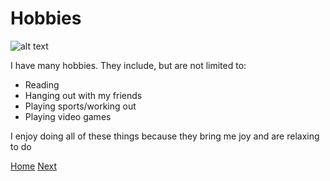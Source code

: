 # Hobbies

![alt text](https://www.google.com/imgres?imgurl=https%3A%2F%2Fstatic3.bigstockphoto.com%2F1%2F3%2F1%2Flarge1500%2F131097725.jpg&imgrefurl=https%3A%2F%2Fwww.bigstockphoto.com%2Fimage-131097725%2Fstock-photo-hobbies-cloud-word-with-a-blue-sky&tbnid=Mv_TH3ukbCD3ZM&vet=12ahUKEwjOmeb78c_2AhUGBRoKHXTiBVcQMygBegUIARDTAQ..i&docid=p9RT-Z98kBH6QM&w=1500&h=1120&q=hobbies%20word&ved=2ahUKEwjOmeb78c_2AhUGBRoKHXTiBVcQMygBegUIARDTAQ)

I have many hobbies. They include, but are not limited to:

- Reading
- Hanging out with my friends
- Playing sports/working out
- Playing video games

I enjoy doing all of these things because they bring me joy and are relaxing to do


[Home](README.md) [Next](Sports.md)
